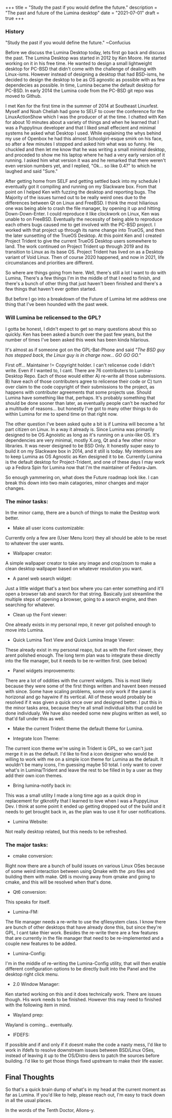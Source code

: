 +++
title = "Study the past if you would define the future."
description = "The past and future of the Lumina desktop"
date = "2021-07-01"
draft = true
+++



### History

"Study the past if you would define the future." ~Confucius

Before we discuss the Lumina Desktop today, lets first go back and discuss the past.  The Lumina Desktop was started in 2012 by Ken Moore.  He started working on it in his free time.  He wanted to design a small lightweight desktop for PC-BSD that didn't come with the challenge of dealing with Linux-isms.  However instead of designing a desktop that had BSD-isms, he decided to design the desktop to be as OS agnostic as possible with as few dependecies as possible. In time, Lumina became the default desktop for PC-BSD.  In early 2014 the Lumina code from the PC-BSD git repo was moved to Github.

I met Ken for the first time in the summer of 2014 at Southeast Linuxfest.  Myself and Noah Cheliah had gone to SELF to cover the conference for the LinuxActionShow which I was the producer of at the time. I chatted with Ken for about 10 minutes about a variety of things and when he learned that I was a Puppylinux developer and that I liked small effecient and minimal systems he asked what Desktop I used.  While explaining the whys behind my use of Openbox he had this almost Schoolgirl-esque smirk on his face, so after a few minutes I stopped and asked him what was so funny.  He chuckled and then let me know that he was writing a small minimal desktop, and proceded to show me his laptop where he had a very early version of it running.  I asked him what version it was and he remarked that there weren't even version numbers yet, and I replied, "Ok... so like 0.4?" to which he laughed and said "Sure."  

After getting home from SELF and getting settled back into my schedule I eventually got it compiling and running on my Slackware box.  From that point on I helped Ken with fuzzing the desktop and reporting bugs. The Majority of the issues turned out to be really weird ones due to the differences between Qt on Linux and FreeBSD.  I think the most hiliarious one was being able to crash the file manager, by opening it up and hitting Down-Down-Enter.  I could reproduce it like clockwork on Linux, Ken was unable to on FreeBSD.  Eventually the necessity of being able to reproduce each others bugs caused me to get involved with the PC-BSD project.  I worked with that project up through its name change into TrueOS, and then the later sunsetting of the TrueOS Desktop.  At this point Ken and I created Project Trident to give the current TrueOS Desktop users somewhere to land.  The work continued on Project Trident up through 2019 and its transition to Linux as its base OS.  Project Trident has lived on as a Desktop variant of Void Linux.  Then of course 2020 happened, and now in 2021, life circumstances and priorities are different.

So where are things going from here.  Well, there's still a lot I want to do with Lumina, There's a few things I'm in the middle of that I need to finish, and there's a bunch of other thing that just haven't been finished and there's a few things that haven't ever gotten started.

But before I go into a breakdown of the Future of Lumina let me address one thing that I've been hounded with the past week.

### Will Lumina be relicensed to the GPL?

I gotta be honest, I didn't expect to get so many questions about this so quickly.  Ken has been asked a bunch over the past few years, but the number of times I've been asked this week has been kinda hilarious.

It's almost as if someone got on the GPL-Bat-Phone and said *"The BSD guy has stepped back, the Linux guy is in charge now... GO GO GO."*

First off... Maintainer != Copyright holder.
I can't relicense code I didn't write.  Even if I wanted to, I cant.
There are 76 contributers to Lumina-Desktop Repo.  Each of those would either A) re-write all those submissions. B) have each of those contributers agree to relicense their code or C) turn over claim to the code copyright of their submissions to the project, as happens with contributer agreements that some projects use.  Should Lumina have something like that, perhaps.  It's probably something that should be done sooner than later, as eventually people can't be reached for a multitude of reasons... but honestly I've got to many other things to do within Lumina for me to spend time on that right now.

The other question I've been asked quite a bit is if Lumina will become a 1st part citizen on Linux.  In a way it already is.  Since Lumina was primarily designed to be OS Agnoistic as long as it's running on a unix-like OS.  It's dependencies are very minimal, mostly X.org, Qt and a few other minor libraries.  It was never designed to be BSD Only.  It honestly super easy to build it on my Slackware box in 2014, and it still is today.  My intentions are to keep Lumina as OS Agnostic as Ken designed it to be.  Currently Lumina is the default desktop for Project-Trident, and one of these days I may work up a Fedora Spin for Lumina now that I'm the maintainer of Fedora-Jam. 

So enough yammering on, what does the Future roadmap look like.  I can break this down into two main catagories, minor changes and major changes.  

### The minor tasks:

In the minor camp, there are a bunch of things to make the Desktop work better. 

+ Make all user icons customizable:

Currently only a few are (User Menu Icon) they all should be able to be reset to whatever the user wants.

+ Wallpaper creator:

A simple wallpaper creator to take any image and crop/zoom to make a clean desktop wallpaper based on whatever resolution you want.

+ A panel web search widget:

Just a little widget that's a text box where you can enter something and it'll open a browser tab and search for that string.  Basically just streamline the multiple steps of opening a browser, going to a search engine, and then searching for whatever.

+ Clean up the Font viewer:

One already exists in my personal repo, it never got polished enough to move into Lumina.

+ Quick Lumina Text View and Quick Lumina Image Viewer:

These already exist in my personal reapo, but as with the Font viewer, they arent polished enough. The long term plan was to integrate these directly into the file manager, but it needs to be re-written first. (see below)

+ Panel widgets improvements:

There are a lot of oddities with the current widgets.  This is most likely because they were some of the first things written and havent been messed with since.  Some have scaling problems, some only work if the panel is horizonal and go haywire if its vertical.  All of these would probably be resolved if it was given a quick once over and designed better.  I put this in the minor tasks area, because they're all small individual bits that could be done individualy.  We have also needed some new plugins written as well, so that'd fall under this as well.

+ Make the current Trident theme the default theme for Lumina.

+ Integrate Icon Theme:

The current icon theme we're using in Trident is GPL, so we can't just merge it in as the default.  I'd like to find a icon designer who would be willing to work with me on a simple icon theme for Lumina as the default. It wouldn't be many icons, I'm guessing maybe 50 total. I only want to cover what's in Lumina/Trident and leave the rest to be filled in by a user as they add their own icon themes.

+ Bring lumina-notify back in:

This was a small utility I made a long time ago as a quick drop in replacement for gtknotify that I learned to love when I was a PuppyLinux Dev.  I think at some point it ended up getting dropped out of the build and it needs to get brought back in, as the plan was to use it for user notifications. 

+ Lumina Website:

Not really desktop related, but this needs to be refreshed. 


### The major tasks:

+ cmake conversion:

Right now there are a bunch of build issues on various Linux OSes because of some weird interaction between using Qmake with the .pro files and building them with make. Qt6 is moving away from qmake and going to cmake, and this will be resolved when that's done.

+ Qt6 conversion:

This speaks for itself.

+ Lumina-FM:

The file manager needs a re-write to use the qfilesystem class.  I know there are bunch of other desktops that have already done this, but since they're GPL, I cant take thier work.  Besides the re-write there are a few features that are currently in the file manager that need to be re-implemented and a couple new features to be added.

+ Lumina-Config:

I'm in the middle of re-writing the Lumina-Config utility, that will then enable different configuration options to be directly built into the Panel and the desktop right click menu.  

+ 2.0 Window Manager:

Ken started working on this and it does technically work.  There are issues though.  His work needs to be finished. However this may need to finished with the following item in mind.

+ Wayland prep:

Wayland is coming... eventually. 

+ IFDEFS:

If possible and if and only if it doesnt make the code a nasty mess, I'd like to work in ifdefs to resolve downstream issues between BSD/Linux OSes, instead of leaving it up to the OS/Distro devs to patch the sources before building.  I'd like to get those things fixed upstream to make their life easier.

## Final Thoughts

So that's a quick brain dump of what's in my head at the current moment as far as Lumina.  If you'd like to help, please reach out, I'm easy to track down in all the usual places.

In the words of the Tenth Doctor, Allons-y.

